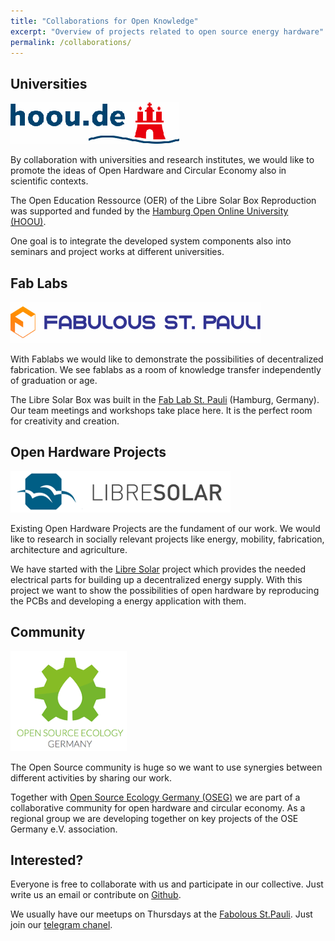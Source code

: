```yaml
---
title: "Collaborations for Open Knowledge"
excerpt: "Overview of projects related to open source energy hardware"
permalink: /collaborations/
---
```


## Universities

![Hoou](/images/hoou_logo_small.png)

By collaboration with universities and research institutes, we would like to promote the ideas of Open Hardware and Circular Economy also in scientific contexts.

The Open Education Ressource (OER) of the Libre Solar Box Reproduction was supported and funded by the [Hamburg Open Online University (HOOU)](https://www.hoou.de/).

One goal is to integrate the developed system components also into seminars and project works at different universities.

## Fab Labs

![fablab_stpauli](/images/fabulous_logo_small.png)

With Fablabs we would like to demonstrate the possibilities of decentralized fabrication. We see fablabs as a room of knowledge transfer independently of graduation or age.

The Libre Solar Box was built in the [Fab Lab St. Pauli](http://fablab-hamburg.org/) (Hamburg, Germany). Our team meetings and workshops take place here. It is the perfect room for creativity and creation.


<!--
Kooperation im Umfeld dezentrale Produktion, Wissenstransfer in Zivilgesellschaft
-->

<!--
## Other Organizations

Bsp Kollektiv Liebe, Kommunikation nach außen, Bewusstsein Schaffung durch kulturellen und kreativen Austausch
Open Source Ecology, Community Mitglied im Open Hardware Umfeld
-->

## Open Hardware Projects

![libre_solar](/images/libresolar_logo.png)

Existing Open Hardware Projects are the fundament of our work. We would like to research in socially relevant projects like energy, mobility, fabrication, architecture and agriculture.

We have started with the [Libre Solar](http://libre.solar/) project which provides the needed electrical parts for building up a decentralized energy supply.
With this project we want to show the possibilities of open hardware by reproducing the PCBs and developing a energy application with them.

## Community

![oseg](/images/Logo_OSEG.png)

The Open Source community is huge so we want to use synergies between different activities by sharing our work.

Together with [Open Source Ecology Germany (OSEG)](https://opensourceecology.de/) we are part of a collaborative community for open hardware and circular economy. As a regional group we are developing together on key projects of the OSE Germany e.V. association.

## Interested?

Everyone is free to collaborate with us and participate in our collective. Just write us an email or contribute on [Github](https://github.com/CollectiveOpenSourceHardware).

We usually have our meetups on Thursdays at the [Fabolous St.Pauli](http://www.fablab-hamburg.org/).
Just join our [telegram chanel](https://t.me/joinchat/ETorPA8QlOb8LAn82PtBcw).
